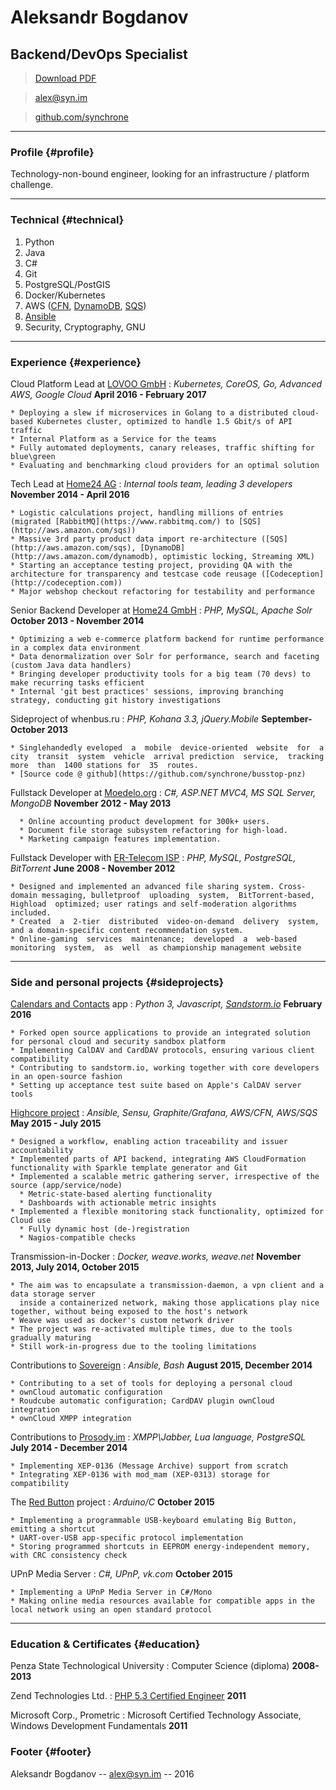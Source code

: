 # Aleksandr Bogdanov
## Backend/DevOps Specialist

> [Download PDF](aleksandr%20bogdanov%20software%20developer.pdf)

> [alex@syn.im](mailto:alex@syn.im?subject=Software%20Developer%20Job%20Opportunity)

> [github.com/synchrone](https://github.com/synchrone)

------

### Profile {#profile}

Technology-non-bound engineer, looking for an infrastructure / platform challenge.

------

### Technical {#technical}

1. Python
2. Java
3. C#
1. Git
2. PostgreSQL/PostGIS
3. Docker/Kubernetes
1. AWS ([CFN](http://aws.amazon.com/cloudformation), [DynamoDB](http://aws.amazon.com/dynamodb), [SQS](http://aws.amazon.com/sqs))
2. [Ansible](http://www.ansible.com/)
3. Security, Cryptography, GNU

------


### Experience {#experience}

Cloud Platform Lead at [LOVOO GmbH](http://lovoo.com)
: *Kubernetes, CoreOS, Go, Advanced AWS, Google Cloud*
  __April 2016 - February 2017__

    * Deploying a slew if microservices in Golang to a distributed cloud-based Kubernetes cluster, optimized to handle 1.5 Gbit/s of API traffic
    * Internal Platform as a Service for the teams
    * Fully automated deployments, canary releases, traffic shifting for blue\green
    * Evaluating and benchmarking cloud providers for an optimal solution

Tech Lead at [Home24 AG](http://home24.de)
: *Internal tools team, leading 3 developers*
  __November 2014 - April 2016__

    * Logistic calculations project, handling millions of entries (migrated [RabbitMQ](https://www.rabbitmq.com/) to [SQS](http://aws.amazon.com/sqs))
    * Massive 3rd party product data import re-architecture ([SQS](http://aws.amazon.com/sqs), [DynamoDB](http://aws.amazon.com/dynamodb), optimistic locking, Streaming XML)
    * Starting an acceptance testing project, providing QA with the architecture for transparency and testcase code reusage ([Codeception](http://codeception.com))
    * Major webshop checkout refactoring for testability and performance

Senior Backend Developer at [Home24 GmbH](http://home24.de)
: *PHP, MySQL, Apache Solr*
  __October 2013 - November 2014__

    * Optimizing a web e-commerce platform backend for runtime performance in a complex data environment
    * Data denormalization over Solr for performance, search and faceting (custom Java data handlers)
    * Bringing developer productivity tools for a big team (70 devs) to make recurring tasks efficient
    * Internal 'git best practices' sessions, improving branching strategy, conducting git history investigations

Sideproject of whenbus.ru
: *PHP, Kohana 3.3, jQuery.Mobile*
  __September-October 2013__

    * Singlehandedly eveloped  a  mobile  device-oriented  website  for  a  city  transit  system  vehicle  arrival prediction  service,  tracking  more  than  1400 stations for  35  routes.
    * [Source code @ github](https://github.com/synchrone/busstop-pnz)

Fullstack Developer at [Moedelo.org](http://moedelo.org)
: *C#, ASP.NET MVC4, MS SQL Server, MongoDB*
  __November 2012 - May 2013__

      * Online accounting product development for 300k+ users.
      * Document file storage subsystem refactoring for high-load.
      * Marketing campaign features implementation.

Fullstack Developer with [ER-Telecom ISP](http://domru.ru)
: *PHP, MySQL, PostgreSQL, BitTorrent*
__June 2008 - November 2012__

    * Designed and implemented an advanced file sharing system. Cross-domain messaging, bulletproof  uploading  system,  BitTorrent-based, Highload  optimized; user ratings and self-moderation algorithms included.
    * Created  a  2-tier  distributed  video-on-demand  delivery  system,  and a domain-specific content recommendation system.
    * Online-gaming  services  maintenance;  developed  a  web-based  monitoring  system,  as  well  as championship management website

------


### Side and personal projects {#sideprojects}

[Calendars and Contacts](https://apps.sandstorm.io/app/8kr4rvyrggvzfvc160htzdt4u5rfvjc2dgdn27n5pt66mxa40m1h) app
: *Python 3, Javascript, [Sandstorm.io](https://sandstorm.io)*
__February 2016__

    * Forked open source applications to provide an integrated solution for personal cloud and security sandbox platform
    * Implementing CalDAV and CardDAV protocols, ensuring various client compatibility
    * Contributing to sandstorm.io, working together with core developers in an open-source fashion
    * Setting up acceptance test suite based on Apple's CalDAV server tools

[Highcore project](https://github.com/sourcestream/highcore-api)
: *Ansible, Sensu, Graphite/Grafana, AWS/CFN, AWS/SQS*
__May 2015 - July 2015__

    * Designed a workflow, enabling action traceability and issuer accountability
    * Implemented parts of API backend, integrating AWS CloudFormation functionality with Sparkle template generator and Git
    * Implemented a scalable metric gathering server, irrespective of the source (app/service/node)
      * Metric-state-based alerting functionality
      * Dashboards with actionable metric insights
    * Implemented a flexible monitoring stack functionality, optimized for Cloud use
      * Fully dynamic host (de-)registration
      * Nagios-compatible checks

Transmission-in-Docker
: *Docker, weave.works, weave.net*
__November 2013, July 2014, October 2015__

    * The aim was to encapsulate a transmission-daemon, a vpn client and a data storage server
      inside a containerized network, making those applications play nice together, without being exposed to the host's network
    * Weave was used as docker's custom network driver
    * The project was re-activated multiple times, due to the tools gradually maturing
    * Still work-in-progress due to the tooling limitations


Contributions to [Sovereign](https://github.com/sovereign/sovereign)
: *Ansible, Bash*
__August 2015, December 2014__

    * Contributing to a set of tools for deploying a personal cloud
    * ownCloud automatic configuration
    * Roudcube automatic configuration; CardDAV plugin ownCloud integration
    * ownCloud XMPP integration

Contributions to [Prosody.im](https://prosody.im)
: *XMPP\Jabber, Lua language, PostgreSQL*
__July 2014 - December 2014__

    * Implementing XEP-0136 (Message Archive) support from scratch
    * Integrating XEP-0136 with mod_mam (XEP-0313) storage for compatibility

The [Red Button](https://github.com/sovereign/killswitch) project
: *Arduino/C*
__October 2015__

    * Implementing a programmable USB-keyboard emulating Big Button, emitting a shortcut
    * UART-over-USB app-specific protocol implementation
    * Storing programmed shortcuts in EEPROM energy-independent memory, with CRC consistency check

UPnP Media Server
: *C#, UPnP, vk.com*
__October 2015__

    * Implementing a UPnP Media Server in C#/Mono
    * Making online media resources available for compatible apps in the local network using an open standard protocol

------

### Education & Certificates {#education}
Penza State Technological University
: Computer Science (diploma)
  __2008-2013__

Zend Technologies Ltd.
: [PHP 5.3 Certified Engineer](http://www.zend.com/en/store/education/certification/yellow-pages.php#show-ClientCandidateID=ZEND017736)
    __2011__

Microsoft Corp., Prometric
: Microsoft Certified Technology Associate,
  Windows Development Fundamentals
    __2011__

### Footer {#footer}

Aleksandr Bogdanov -- [alex@syn.im](mailto:alex@syn.im?subject=Software%20Developer%20Job%20Opportunity) -- 2016
